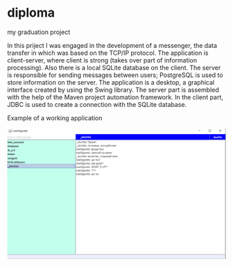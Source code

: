 # diploma
my graduation project

In this priject I was engaged in the development of a messenger, the data transfer in which was based on the 
TCP/IP protocol. The application is client-server, where client is strong (takes over part of
information processing). Also there is a local SQLite database on the client. The
server is responsible for sending messages between users; PostgreSQL is used to
store information on the server. The application is a desktop, a graphical interface
created by using the Swing library. The server part is assembled with the help of
the Maven project automation framework. In the client part, JDBC is used to create
a connection with the SQLite database.
  
  
Example of a working application  

  
![](https://github.com/ivan5igerets/diploma/raw/master/img/screenShot.png)
